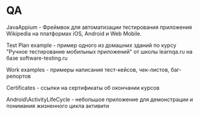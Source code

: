 # QA
JavaAppium - Фреймвок для автоматизации тестирования приложения Wikipedia на платформах iOS, Android и Web Mobile.

Test Plan example - пример одного из домашних зданий по курсу "Ручное тестирование мобильных приложений" от школы learnqa.ru на базе software-testing.ru

Work examples - примеры написания тест-кейсов, чек-листов, баг-репортов

Certificates - ссылки на сертификаты об окончании курсов

Android\ActivityLifeCycle - небольшое приложение для демонстрации и понимания жизненного цикла активити